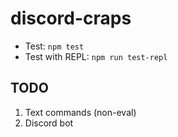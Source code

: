 # discord-craps

- Test: `npm test`
- Test with REPL: `npm run test-repl`

## TODO

1. Text commands (non-eval)
2. Discord bot
